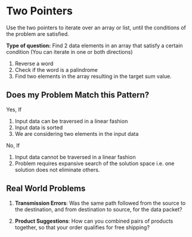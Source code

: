 # Two Pointers

Use the two pointers to iterate over an array or list, until the conditions of the problem are satisfied.

**Type of question:** Find 2 data elements in an array that satisfy a certain condition (You can iterate in one or both directions)

1. Reverse a word
2. Check if the word is a palindrome
3. Find two elements in the array resulting in the target sum value.

## Does my Problem Match this Pattern?

Yes, If

1. Input data can be traversed in a linear fashion
2. Input data is sorted
3. We are considering two elements in the input data

No, If
1. Input data cannot be traversed in a linear fashion
2. Problem requires expansive search of the solution space i.e. one solution does not eliminate others.

## Real World Problems

1. **Transmission Errors**: Was the same path followed from the source to the destination, and from destination to source, for the data packet?

2. **Product Suggestions**: How can you combined pairs of products together, so that your order qualifies for free shipping?


